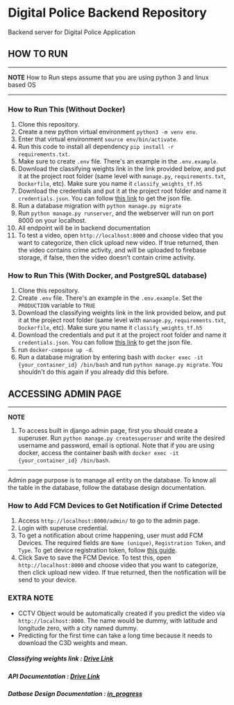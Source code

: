 # Digital Police Backend Repository

Backend server for Digital Police Application

## HOW TO RUN

---
**NOTE**
How to Run steps assume that you are using python 3 and linux based OS

---
### How to Run This (Without Docker)

1. Clone this repository.
1. Create a new python virtual environment ``` python3 -m venv env ```.
1. Enter that virtual environment ``` source env/bin/activate ```.
1. Run this code to install all dependency ``` pip install -r requirements.txt ```.
1. Make sure to create ```.env``` file. There's an example in the ```.env.example```.
1. Download the classifying weights link in the link provided below, and put it at the project root folder (same level with ```manage.py```, ```requirements.txt```, ```Dockerfile```, etc). Make sure you name it ```classify_weights_tf.h5```
1. Download the credentials and put it at the project root folder and name it ```credentials.json```. You can follow [this link](https://cloud.google.com/docs/authentication/getting-started#auth-cloud-implicit-python) to get the json file.
1. Run a database migration with ```python manage.py migrate```
1. Run ```python manage.py runserver```, and the webserver will run on port 8000 on your localhost.
1. All endpoint will be in backend documentation
1. To test a video, open ```http://localhost:8000``` and choose video that you want to categorize, then click upload new video. If true returned, then the video contains crime activity, and will be uploaded to firebase storage, if false, then the video doesn't contain crime activity.

### How to Run This (With Docker, and PostgreSQL database)
1. Clone this repository.
1. Create ```.env``` file. There's an example in the ```.env.example```. Set the ```PRODUCTION``` variable to ```TRUE```
1. Download the classifying weights link in the link provided below, and put it at the project root folder (same level with ```manage.py```, ```requirements.txt```, ```Dockerfile```, etc). Make sure you name it ```classify_weights_tf.h5```
1. Download the credentials and put it at the project root folder and name it ```credentials.json```. You can follow [this link](https://cloud.google.com/docs/authentication/getting-started#auth-cloud-implicit-python) to get the json file.
1. run ```docker-compose up -d```.
1. Run a database migration by entering bash with ```docker exec -it {your_container_id} /bin/bash``` and run ```python manage.py migrate```. You shouldn't do this again if you already did this before.

## ACCESSING ADMIN PAGE
---
**NOTE**
1. To access built in django admin page, first you should create a superuser. Run ```python manage.py createsuperuser``` and write the desired username and password, email is optional. Note that if you are using docker, access the container bash with ```docker exec -it {your_container_id} /bin/bash```.

---
Admin page purpose is to manage all entity on the database. To know all the table in the database, follow the database design documentation.

### How to Add FCM Devices to Get Notification if Crime Detected
1. Access ```http://localhost:8000/admin/``` to go to the admin page.
1. Login with superuse credential.
1. To get a notification about crime happening, user must add FCM Devices. The required fields are ```Name (unique)```, ```Registration Token```, and ```Type```. To get device registration token, follow [this guide](https://firebase.google.com/docs/cloud-messaging/android/client).
1. Click Save to save the FCM Device. To test this, open ```http://localhost:8000``` and choose video that you want to categorize, then click upload new video. If true returned, then the notification will be send to your device.


### EXTRA NOTE
- CCTV Object would be automatically created if you predict the video via ```http://localhost:8000```. The name would be dummy, with latitude and longitude zero, with a city named dummy.
- Predicting for the first time can take a long time because it needs to download the C3D weights and mean.


##### Classifying weights link : [Drive Link](https://drive.google.com/file/d/1Whn_Hj8xOxd1Fl5z6Jcbr7RMgZsuvW4B/view?usp=sharing)
##### API Documentation : [Drive Link](https://drive.google.com/file/d/1Hdzv-wOX2Jf_vaJF8i_7RoVWctbi-vIn/view?usp=sharing)
##### Datbase Design Documentation : [in_progress](about:blank)